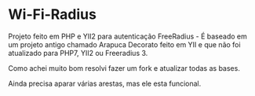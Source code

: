# Wi-Fi-Radius
Projeto feito em PHP e YII2 para autenticação FreeRadius - 
É baseado em um projeto antigo chamado Arapuca Decorato feito em YII e que não foi atualizado para PHP7, YII2 ou Freeradius 3.

Como achei muito bom resolvi fazer um fork e atualizar todas as bases.

Ainda precisa aparar várias arestas, mas ele esta funcional.

